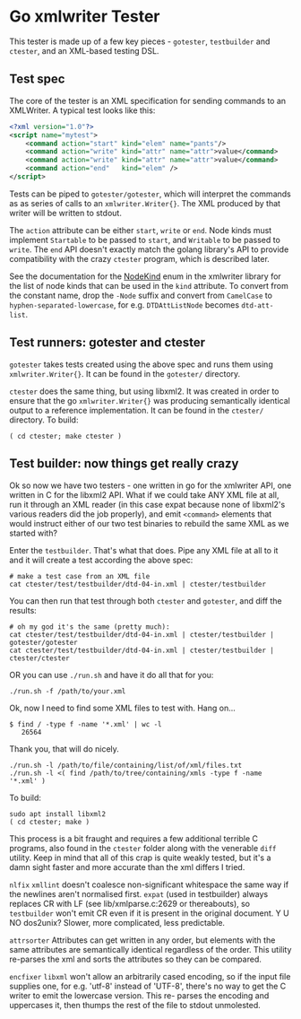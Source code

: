 Go xmlwriter Tester
===================

This tester is made up of a few key pieces - `gotester`, `testbuilder` and `ctester`,
and an XML-based testing DSL.


Test spec
---------

The core of the tester is an XML specification for sending commands to an
XMLWriter. A typical test looks like this:

```xml
<?xml version="1.0"?>
<script name="mytest">
    <command action="start" kind="elem" name="pants"/>
    <command action="write" kind="attr" name="attr">value</command>
    <command action="write" kind="attr" name="attr">value</command>
    <command action="end"   kind="elem" />
</script>
```

Tests can be piped to `gotester/gotester`, which will interpret the commands as 
as series of calls to an `xmlwriter.Writer{}`. The XML produced by that writer
will be written to stdout.

The `action` attribute can be either `start`, `write` or `end`. Node kinds must
implement `Startable` to be passed to `start`, and `Writable` to be passed to
`write`. The `end` API doesn't exactly match the golang library's API to
provide compatibility with the crazy `ctester` program, which is described
later.

See the documentation for the
[NodeKind](http://godoc.org/github.com/shabbyrobe/xmlwriter/#NodeKind) enum in
the xmlwriter library for the list of node kinds that can be used in the `kind`
attribute. To convert from the constant name, drop the `-Node` suffix and
convert from `CamelCase` to `hyphen-separated-lowercase`, for e.g.
`DTDAttListNode` becomes `dtd-att-list`.


Test runners: gotester and ctester
----------------------------------

`gotester` takes tests created using the above spec and runs them using
`xmlwriter.Writer{}`. It can be found in the `gotester/` directory.

`ctester` does the same thing, but using libxml2. It was created in order to
ensure that the go `xmlwriter.Writer{}` was producing semantically identical
output to a reference implementation. It can be found in the `ctester/`
directory. To build:

    ( cd ctester; make ctester )


Test builder: now things get really crazy
-----------------------------------------

Ok so now we have two testers - one written in go for the xmlwriter API, one
written in C for the libxml2 API. What if we could take ANY XML file at all,
run it through an XML reader (in this case expat because none of libxml2's
various readers did the job properly), and emit `<command>` elements that would
instruct either of our two test binaries to rebuild the same XML as we started with?

Enter the `testbuilder`. That's what that does. Pipe any XML file at all to it
and it will create a test according the above spec:

    # make a test case from an XML file
    cat ctester/test/testbuilder/dtd-04-in.xml | ctester/testbuilder

You can then run that test through both `ctester` and `gotester`, and diff the
results:

    # oh my god it's the same (pretty much):
    cat ctester/test/testbuilder/dtd-04-in.xml | ctester/testbuilder | gotester/gotester
    cat ctester/test/testbuilder/dtd-04-in.xml | ctester/testbuilder | ctester/ctester

OR you can use `./run.sh` and have it do all that for you:

    ./run.sh -f /path/to/your.xml

Ok, now I need to find some XML files to test with. Hang on...

    $ find / -type f -name '*.xml' | wc -l
       26564

Thank you, that will do nicely.

    ./run.sh -l /path/to/file/containing/list/of/xml/files.txt
    ./run.sh -l <( find /path/to/tree/containing/xmls -type f -name '*.xml' )

To build:

    sudo apt install libxml2
    ( cd ctester; make )

This process is a bit fraught and requires a few additional terrible C programs,
also found in the `ctester` folder along with the venerable `diff` utility.
Keep in mind that all of this crap is quite weakly tested, but it's a damn
sight faster and more accurate than the xml differs I tried.

`nlfix`
    `xmllint` doesn't coalesce non-significant whitespace the same way if
    the newlines aren't normalised first. `expat` (used in testbuilder)
    always replaces CR with LF (see lib/xmlparse.c:2629 or thereabouts),
    so `testbuilder` won't emit CR even if it is present in the original
    document. Y U NO dos2unix? Slower, more complicated, less predictable.

`attrsorter`
    Attributes can get written in any order, but elements with the same
    attributes are semantically identical regardless of the order. This
    utility re-parses the xml and sorts the attributes so they can be
    compared.

`encfixer`
    `libxml` won't allow an arbitrarily cased encoding, so if the input
    file supplies one, for e.g. 'utf-8' instead of 'UTF-8', there's no
    way to get the C writer to emit the lowercase version. This re-
    parses the encoding and uppercases it, then thumps the rest of the file
    to stdout unmolested.

